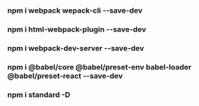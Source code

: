### npm i webpack wepack-cli --save-dev

### npm i html-webpack-plugin --save-dev

### npm i webpack-dev-server --save-dev

### npm i @babel/core @babel/preset-env babel-loader @babel/preset-react --save-dev

### npm i standard -D
